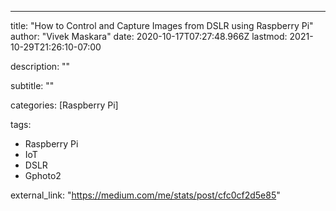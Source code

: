 ---
title: "How to Control and Capture Images from DSLR using Raspberry Pi"
author: "Vivek Maskara"
date: 2020-10-17T07:27:48.966Z
lastmod: 2021-10-29T21:26:10-07:00

description: ""

subtitle: ""

categories: [Raspberry Pi]

tags:
 - Raspberry Pi
 - IoT
 - DSLR
 - Gphoto2

external_link: "https://medium.com/me/stats/post/cfc0cf2d5e85"